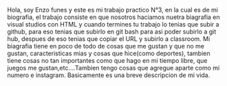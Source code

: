 Hola, soy Enzo funes y este es mi trabajo practico N°3, en la cual es de mi biografia, el trabajo consiste en que nosotros haciamos nuetra biagrafia en visual studios con HTML
y cuando termines tu trabajo lo tenias que subir a github, para eso tenias que subirlo en git bash para asi poder subirlo a git hub, despues de eso tenias que copiar el URL
y subirlo a classroom.
Mi biagrafia tiene en poco de todo de cosas que me gustan y que no me gustan, caracteristicas mias y cosas que hice(como deportes), tambien tiene cosas no tan importantes como que hago
en mi tiempo libre, que juegos me gustan,etc....Tambien tengo cosas que agregue aparte como mi numero e instagram. Basicamente es una breve descripcion de mi vida.
